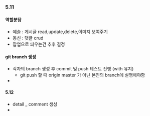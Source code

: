 ### 5.11

#### 역할분담

- 예슬 : 게시글 read,update,delete,이미지 보여주기
- 동신 : 댓글 crud
- 팝업으로 띄우는건 추후 결정



#### git branch 생성

- 각자의 branch 생성 후 commit 및 push 테스트 진행 (with 유지)
  - git push 할 때 origin master 가 아닌 본인의 branch에 실행해야함
- 



#### 5.12

- detail _ comment 생성
- 
